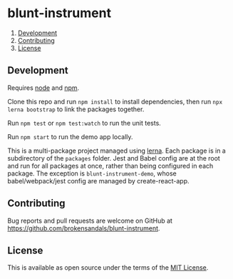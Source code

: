 # blunt-instrument

1. [Development](#development)
1. [Contributing](#contributing)
1. [License](#license)

## Development

Requires [node](https://nodejs.org) and [npm](https://www.npmjs.com).

Clone this repo and run `npm install` to install dependencies, then run `npx lerna bootstrap` to link the packages together.

Run `npm test` or `npm test:watch` to run the unit tests.

Run `npm start` to run the demo app locally.

This is a multi-package project managed using [lerna](https://github.com/lerna/lerna).
Each package is in a subdirectory of the `packages` folder.
Jest and Babel config are at the root and run for all packages at once, rather than being configured in each package.
The exception is `blunt-instrument-demo`, whose babel/webpack/jest config are managed by create-react-app.

## Contributing

Bug reports and pull requests are welcome on GitHub at https://github.com/brokensandals/blunt-instrument.

## License

This is available as open source under the terms of the [MIT License](https://opensource.org/licenses/MIT).
